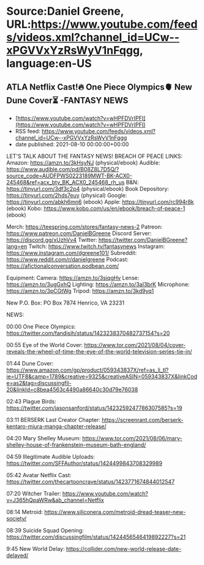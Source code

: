 # Source:Daniel Greene, URL:https://www.youtube.com/feeds/videos.xml?channel_id=UCw--xPGVVxYzRsWyV1nFqgg, language:en-US

## ATLA Netflix Cast!🔥 One Piece Olympics🫀 New Dune Cover⏳ -FANTASY NEWS
 - [https://www.youtube.com/watch?v=wHPFDVrIPFI](https://www.youtube.com/watch?v=wHPFDVrIPFI)
 - RSS feed: https://www.youtube.com/feeds/videos.xml?channel_id=UCw--xPGVVxYzRsWyV1nFqgg
 - date published: 2021-08-10 00:00:00+00:00

LET'S TALK ABOUT THE FANTASY NEWS! 
BREACH OF PEACE LINKS: 
Amazon: https://amzn.to/3kHsyNJ (physical/ebook)
Audible: https://www.audible.com/pd/B08Z8L7D5Q/?source_code=AUDFPWS0223189MWT-BK-ACX0-245468&ref=acx_bty_BK_ACX0_245468_rh_us
B&N: https://tinyurl.com/3df3c2p4 (physical/ebook)
Book Depository: https://tinyurl.com/2hds7euy (physical)
Google: https://tinyurl.com/abkh6mn6 (ebook)
Apple: https://tinyurl.com/rc994r8k (ebook)
Kobo: https://www.kobo.com/us/en/ebook/breach-of-peace-1 (ebook)

Merch: https://teespring.com/stores/fantasy-news-2
Patreon: https://www.patreon.com/DanielBGreene
Discord Server: https://discord.gg/xUzhVv4
Twitter: https://twitter.com/DanielBGreene?lang=en
Twitch: https://www.twitch.tv/fantasynews
Instagram: https://www.instagram.com/dgreene101/
Subreddit: https://www.reddit.com/r/danielgreene 
Podcast: https://afictionalconversation.podbean.com/

Equipment: 
Camera: https://amzn.to/3siqgHv 
Lense: https://amzn.to/3ugGxhQ 
Lighting: https://amzn.to/3aI3brK 
Microphone: https://amzn.to/3pCGtWg 
Tripod: https://amzn.to/3kd9yq1 

New P.O. Box: PO Box 7874 Henrico, VA 23231

NEWS: 

00:00 One Piece Olympics: https://twitter.com/fandisih/status/1423238370482737154?s=20 

00:55 Eye of the World Cover: https://www.tor.com/2021/08/04/cover-reveals-the-wheel-of-time-the-eye-of-the-world-television-series-tie-in/ 

01:44 Dune Cover: https://www.amazon.com/gp/product/059343837X/ref=as_li_tl?ie=UTF8&camp=1789&creative=9325&creativeASIN=059343837X&linkCode=as2&tag=discussingfil-20&linkId=c8bea4563c4490a86640c30d79e76038 

02:43 Plague Birds: https://twitter.com/jasonsanford/status/1423259247786307585?s=19 

03:11 BERSERK Last Creator Chapter: https://screenrant.com/berserk-kentaro-miura-manga-chapter-release/ 

04:20 Mary Shelley Museum: https://www.tor.com/2021/08/06/mary-shelley-house-of-frankenstein-museum-bath-england/ 

04:59 Illegitimate Audible Uploads: https://twitter.com/SFFAuthor/status/1424499843708329989 

05:42 Avatar Netflix Cast: https://twitter.com/thecartooncrave/status/1423771674844012547 

07:20 Witcher Trailer: https://www.youtube.com/watch?v=J365hQpaWRw&ab_channel=Netflix

08:14 Metroid: https://www.siliconera.com/metroid-dread-teaser-new-society/ 

08:39 Suicide Squad Opening: https://twitter.com/discussingfilm/status/1424456546419892227?s=21 

9:45 New World Delay: https://collider.com/new-world-release-date-delayed/

